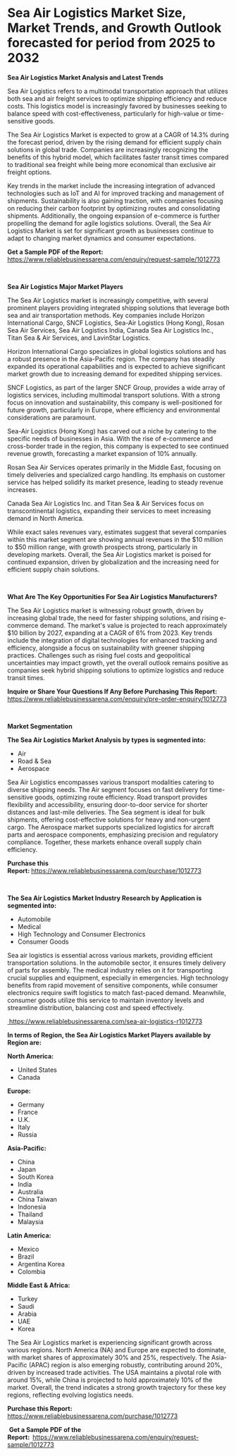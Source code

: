 <p><h1>Sea Air Logistics Market Size, Market Trends, and Growth Outlook forecasted for period from 2025 to 2032</h1></p><p><strong>Sea Air Logistics Market Analysis and Latest Trends</strong></p>
<p><p>Sea Air Logistics refers to a multimodal transportation approach that utilizes both sea and air freight services to optimize shipping efficiency and reduce costs. This logistics model is increasingly favored by businesses seeking to balance speed with cost-effectiveness, particularly for high-value or time-sensitive goods.</p><p>The Sea Air Logistics Market is expected to grow at a CAGR of 14.3% during the forecast period, driven by the rising demand for efficient supply chain solutions in global trade. Companies are increasingly recognizing the benefits of this hybrid model, which facilitates faster transit times compared to traditional sea freight while being more economical than exclusive air freight options.</p><p>Key trends in the market include the increasing integration of advanced technologies such as IoT and AI for improved tracking and management of shipments. Sustainability is also gaining traction, with companies focusing on reducing their carbon footprint by optimizing routes and consolidating shipments. Additionally, the ongoing expansion of e-commerce is further propelling the demand for agile logistics solutions. Overall, the Sea Air Logistics Market is set for significant growth as businesses continue to adapt to changing market dynamics and consumer expectations.</p></p>
<p><strong>Get a Sample PDF of the Report:&nbsp;</strong> <a href="https://www.reliablebusinessarena.com/enquiry/request-sample/1012773?utm_campaign=3100&utm_medium=2&utm_source=Github&utm_content=ia&utm_term=16042025&utm_id=sea-air-logistics">https://www.reliablebusinessarena.com/enquiry/request-sample/1012773</a></p>
<p>&nbsp;</p>
<p><strong>Sea Air Logistics Major Market Players</strong></p>
<p><p>The Sea Air Logistics market is increasingly competitive, with several prominent players providing integrated shipping solutions that leverage both sea and air transportation methods. Key companies include Horizon International Cargo, SNCF Logistics, Sea-Air Logistics (Hong Kong), Rosan Sea Air Services, Sea Air Logistics India, Canada Sea Air Logistics Inc., Titan Sea & Air Services, and LavinStar Logistics.</p><p>Horizon International Cargo specializes in global logistics solutions and has a robust presence in the Asia-Pacific region. The company has steadily expanded its operational capabilities and is expected to achieve significant market growth due to increasing demand for expedited shipping services.</p><p>SNCF Logistics, as part of the larger SNCF Group, provides a wide array of logistics services, including multimodal transport solutions. With a strong focus on innovation and sustainability, this company is well-positioned for future growth, particularly in Europe, where efficiency and environmental considerations are paramount.</p><p>Sea-Air Logistics (Hong Kong) has carved out a niche by catering to the specific needs of businesses in Asia. With the rise of e-commerce and cross-border trade in the region, this company is expected to see continued revenue growth, forecasting a market expansion of 10% annually.</p><p>Rosan Sea Air Services operates primarily in the Middle East, focusing on timely deliveries and specialized cargo handling. Its emphasis on customer service has helped solidify its market presence, leading to steady revenue increases.</p><p>Canada Sea Air Logistics Inc. and Titan Sea & Air Services focus on transcontinental logistics, expanding their services to meet increasing demand in North America.</p><p>While exact sales revenues vary, estimates suggest that several companies within this market segment are showing annual revenues in the $10 million to $50 million range, with growth prospects strong, particularly in developing markets. Overall, the Sea Air Logistics market is poised for continued expansion, driven by globalization and the increasing need for efficient supply chain solutions.</p></p>
<p>&nbsp;</p>
<p><strong>What Are The Key Opportunities For Sea Air Logistics Manufacturers?</strong></p>
<p><p>The Sea Air Logistics market is witnessing robust growth, driven by increasing global trade, the need for faster shipping solutions, and rising e-commerce demand. The market's value is projected to reach approximately $10 billion by 2027, expanding at a CAGR of 6% from 2023. Key trends include the integration of digital technologies for enhanced tracking and efficiency, alongside a focus on sustainability with greener shipping practices. Challenges such as rising fuel costs and geopolitical uncertainties may impact growth, yet the overall outlook remains positive as companies seek hybrid shipping solutions to optimize logistics and reduce transit times.</p></p>
<p><strong>Inquire or Share Your Questions If Any Before Purchasing This Report:</strong> <a href="https://www.reliablebusinessarena.com/enquiry/pre-order-enquiry/1012773?utm_campaign=3100&utm_medium=2&utm_source=Github&utm_content=ia&utm_term=16042025&utm_id=sea-air-logistics">https://www.reliablebusinessarena.com/enquiry/pre-order-enquiry/1012773</a></p>
<p>&nbsp;</p>
<p><strong>Market Segmentation</strong></p>
<p><strong>The Sea Air Logistics Market Analysis by types is segmented into:</strong></p>
<p><ul><li>Air</li><li>Road & Sea</li><li>Aerospace</li></ul></p>
<p><p>Sea Air Logistics encompasses various transport modalities catering to diverse shipping needs. The Air segment focuses on fast delivery for time-sensitive goods, optimizing route efficiency. Road transport provides flexibility and accessibility, ensuring door-to-door service for shorter distances and last-mile deliveries. The Sea segment is ideal for bulk shipments, offering cost-effective solutions for heavy and non-urgent cargo. The Aerospace market supports specialized logistics for aircraft parts and aerospace components, emphasizing precision and regulatory compliance. Together, these markets enhance overall supply chain efficiency.</p></p>
<p><strong>Purchase this Report:&nbsp;</strong><a href="https://www.reliablebusinessarena.com/purchase/1012773?utm_campaign=3100&utm_medium=2&utm_source=Github&utm_content=ia&utm_term=16042025&utm_id=sea-air-logistics">https://www.reliablebusinessarena.com/purchase/1012773</a></p>
<p>&nbsp;</p>
<p><strong>The Sea Air Logistics Market Industry Research by Application is segmented into:</strong></p>
<p><ul><li>Automobile</li><li>Medical</li><li>High Technology and Consumer Electronics</li><li>Consumer Goods</li></ul></p>
<p><p>Sea air logistics is essential across various markets, providing efficient transportation solutions. In the automobile sector, it ensures timely delivery of parts for assembly. The medical industry relies on it for transporting crucial supplies and equipment, especially in emergencies. High technology benefits from rapid movement of sensitive components, while consumer electronics require swift logistics to match fast-paced demand. Meanwhile, consumer goods utilize this service to maintain inventory levels and streamline distribution, balancing cost and speed effectively.</p></p>
<p><a href="https://www.reliablebusinessarena.com/sea-air-logistics-r1012773?utm_campaign=3100&utm_medium=2&utm_source=Github&utm_content=ia&utm_term=16042025&utm_id=sea-air-logistics">&nbsp;https://www.reliablebusinessarena.com/sea-air-logistics-r1012773</a></p>
<p><strong>In terms of Region, the Sea Air Logistics Market Players available by Region are:</strong></p>
<p>
    <p> <strong> North America: </strong>
        <ul>
            <li>United States</li>
            <li>Canada</li>
        </ul>
        </p> 
    <p> <strong> Europe: </strong>
        <ul>
            <li>Germany</li>
            <li>France</li>
            <li>U.K.</li>
            <li>Italy</li>
            <li>Russia</li>
        </ul>
        </p> 
    <p> <strong> Asia-Pacific: </strong>
        <ul>
            <li>China</li>
            <li>Japan</li>
            <li>South Korea</li>
            <li>India</li>
            <li>Australia</li>
            <li>China Taiwan</li>
            <li>Indonesia</li>
            <li>Thailand</li>
            <li>Malaysia</li>
        </ul>
        </p> 
    <p> <strong> Latin America: </strong>
        <ul>
            <li>Mexico</li>
            <li>Brazil</li>
            <li>Argentina Korea</li>
            <li>Colombia</li>
        </ul>
        </p> 
    <p> <strong> Middle East & Africa: </strong>
        <ul>
            <li>Turkey</li>
            <li>Saudi</li>
            <li>Arabia</li>
            <li>UAE</li>
            <li>Korea</li>
        </ul>
    </p>
    </p>
<p><p>The Sea Air Logistics market is experiencing significant growth across various regions. North America (NA) and Europe are expected to dominate, with market shares of approximately 30% and 25%, respectively. The Asia-Pacific (APAC) region is also emerging robustly, contributing around 20%, driven by increased trade activities. The USA maintains a pivotal role with around 15%, while China is projected to hold approximately 10% of the market. Overall, the trend indicates a strong growth trajectory for these key regions, reflecting evolving logistics needs.</p></p>
<p><strong>Purchase this Report: </strong><a href="https://www.reliablebusinessarena.com/purchase/1012773?utm_campaign=3100&utm_medium=2&utm_source=Github&utm_content=ia&utm_term=16042025&utm_id=sea-air-logistics">https://www.reliablebusinessarena.com/purchase/1012773</a></p>
<p>&nbsp;<strong>Get a Sample PDF of the Report:&nbsp;&nbsp;</strong><a href="https://www.reliablebusinessarena.com/enquiry/request-sample/1012773?utm_campaign=3100&utm_medium=2&utm_source=Github&utm_content=ia&utm_term=16042025&utm_id=sea-air-logistics">https://www.reliablebusinessarena.com/enquiry/request-sample/1012773</a></p>
<p><strong></strong></p>
<p><p></p><p></p><p></p></p>